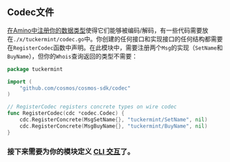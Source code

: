 ## Codec文件

[在Amino中注册你的数据类型](https://github.com/tendermint/go-amino#registering-types)使得它们能够被编码/解码，有一些代码需要放在`./x/tuckermint/codec.go`中。你创建的任何接口和实现接口的任何结构都需要在`RegisterCodec`函数中声明。在此模块中，需要注册两个`Msg`的实现（`SetName`和`BuyName`），但你的`Whois`查询返回的类型不需要：

```go
package tuckermint

import (
	"github.com/cosmos/cosmos-sdk/codec"
)

// RegisterCodec registers concrete types on wire codec
func RegisterCodec(cdc *codec.Codec) {
	cdc.RegisterConcrete(MsgSetName{}, "tuckermint/SetName", nil)
	cdc.RegisterConcrete(MsgBuyName{}, "tuckermint/BuyName", nil)
}
```

### 接下来需要为你的模块定义 [CLI 交互](./10-cli.md)了。

